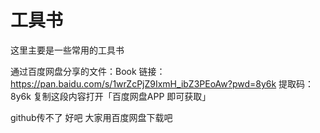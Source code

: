 # 工具书
这里主要是一些常用的工具书

通过百度网盘分享的文件：Book
链接：https://pan.baidu.com/s/1wrZcPjZ9IxmH_ibZ3PEoAw?pwd=8y6k 
提取码：8y6k 
复制这段内容打开「百度网盘APP 即可获取」

github传不了 好吧 大家用百度网盘下载吧
